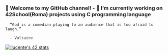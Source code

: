 ### 👋 Welcome to my GitHub channel! - 🔭 I’m currently working on 42School(Roma) projects using C programming language

      “God is a comedian playing to an audience that is too afraid to laugh.”

      ― Voltaire


[![llucente's 42 stats](https://badge42.herokuapp.com/api/stats/llucente?privacyEmail=true&darkmode=true)](https://github.com/keiji11/badge42)
